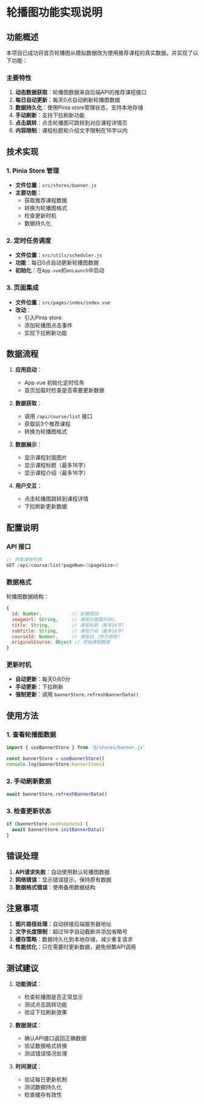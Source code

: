 # 轮播图功能实现说明

## 功能概述

本项目已成功将首页轮播图从模拟数据改为使用推荐课程的真实数据，并实现了以下功能：

### 主要特性

1. **动态数据获取**：轮播图数据来自后端API的推荐课程接口
2. **每日自动更新**：每天0点自动刷新轮播图数据
3. **数据持久化**：使用Pinia store管理状态，支持本地存储
4. **手动刷新**：支持下拉刷新功能
5. **点击跳转**：点击轮播图可跳转到对应课程详情页
6. **内容限制**：课程标题和介绍文字限制在16字以内

## 技术实现

### 1. Pinia Store 管理

- **文件位置**：`src/stores/banner.js`
- **主要功能**：
  - 获取推荐课程数据
  - 转换为轮播图格式
  - 检查更新时机
  - 数据持久化

### 2. 定时任务调度

- **文件位置**：`src/utils/scheduler.js`
- **功能**：每日0点自动更新轮播图数据
- **初始化**：在`App.vue`的`onLaunch`中启动

### 3. 页面集成

- **文件位置**：`src/pages/index/index.vue`
- **改动**：
  - 引入Pinia store
  - 添加轮播图点击事件
  - 实现下拉刷新功能

## 数据流程

1. **应用启动**：
   - App.vue 初始化定时任务
   - 首页加载时检查是否需要更新数据

2. **数据获取**：
   - 调用 `/api/course/list` 接口
   - 获取前3个推荐课程
   - 转换为轮播图格式

3. **数据展示**：
   - 显示课程封面图片
   - 显示课程标题（最多16字）
   - 显示课程介绍（最多16字）

4. **用户交互**：
   - 点击轮播图跳转到课程详情
   - 下拉刷新更新数据

## 配置说明

### API 接口

```javascript
// 获取课程列表
GET /api/course/list?pageNum=1&pageSize=3
```

### 数据格式

轮播图数据结构：
```javascript
{
  id: Number,           // 轮播图ID
  imageUrl: String,     // 课程封面图片URL
  title: String,        // 课程标题（最多16字）
  subtitle: String,     // 课程介绍（最多16字）
  courseId: Number,     // 课程ID（用于跳转）
  originalCourse: Object // 原始课程数据
}
```

### 更新时机

- **自动更新**：每天0点0分
- **手动更新**：下拉刷新
- **强制更新**：调用 `bannerStore.refreshBannerData()`

## 使用方法

### 1. 查看轮播图数据

```javascript
import { useBannerStore } from '@/stores/banner.js'

const bannerStore = useBannerStore()
console.log(bannerStore.bannerItems)
```

### 2. 手动刷新数据

```javascript
await bannerStore.refreshBannerData()
```

### 3. 检查更新状态

```javascript
if (bannerStore.needsUpdate) {
  await bannerStore.initBannerData()
}
```

## 错误处理

1. **API请求失败**：自动使用默认轮播图数据
2. **网络错误**：显示错误提示，保持原有数据
3. **数据格式错误**：使用备用数据结构

## 注意事项

1. **图片路径处理**：自动拼接后端服务器地址
2. **文字长度限制**：超过16字自动截断并添加省略号
3. **缓存策略**：数据持久化到本地存储，减少重复请求
4. **性能优化**：只在需要时更新数据，避免频繁API调用

## 测试建议

1. **功能测试**：
   - 检查轮播图是否正常显示
   - 测试点击跳转功能
   - 验证下拉刷新效果

2. **数据测试**：
   - 确认API接口返回正确数据
   - 验证数据格式转换
   - 测试错误情况处理

3. **时间测试**：
   - 验证每日更新机制
   - 测试数据持久化
   - 检查缓存有效性